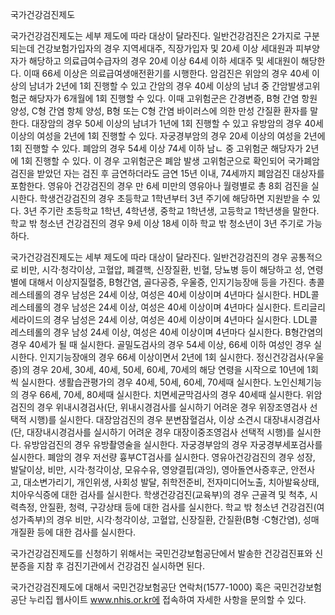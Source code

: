 국가건강검진제도

국가건강검진제도는 세부 제도에 따라 대상이 달라진다. 일반건강검진은 2가지로 구분되는데 건강보험가입자의 경우 지역세대주, 직장가입자 및 20세 이상 세대원과 피부양자가 해당하고 의료급여수급자의 경우 20세 이상 64세 이하 세대주 및 세대원이 해당한다. 이때 66세 이상은 의료급여생애전환기를 시행한다. 암검진은 위암의 경우 40세 이상의 남녀가 2년에 1회 진행할 수 있고 간암의 경우 40세 이상의 남녀 중 간암발생고위험군 해당자가 6개월에 1회 진행할 수 있다. 이때 고위험군은 간경변증, B형 간염 항원 양성, C형 간염 항체 양성, B형 또는 C형 간염 바이러스에 의한 만성 간질환 환자를 말한다. 대장암의 경우 50세 이상의 남녀가 1년에 1회 진행할 수 있고 유방암의 경우 40세 이상의 여성을 2년에 1회 진행할 수 있다. 자궁경부암의 경우 20세 이상의 여성을 2년에 1회 진행할 수 있다. 폐암의 경우 54세 이상 74세 이하 남ㄴ 중 고위험군 해당자가 2년에 1회 진행할 수 있다. 이 경우 고위험군은 폐암 발생 고위험군으로 확인되어 국가폐암검진을 받았던 자는 검진 후 금연하더라도 금연 15년 이내, 74세까지 폐암검진 대상자를 포함한다. 영유아 건강검진의 경우 만 6세 미만의 영유아나 월령별로 총 8회 검진을 실시한다. 학생건강검진의 경우 초등학교 1학년부터 3년 주기에 해당하면 지원받을 수 있다. 3년 주기란 초등학교 1학년, 4학년생, 중학교 1학년생, 고등학교 1학년생을 말한다. 학교 밖 청소년 건강검진의 경우 9세 이상 18세 이하 학교 밖 청소년이 3년 주기로 가능하다.

국가건강검진제도는 세부 제도에 따라 대상이 달라진다. 일반건강검진의 경우 공통적으로 비만, 시각·청각이상, 고혈압, 폐결핵, 신장질환, 빈혈, 당뇨병 등이 해당하고 성, 연령별에 대해서 이상지질혈증, B형간염, 골다공증, 우울증, 인지기능장애 등을 가진다. 
총콜레스테롤의 경우 남성은 24세 이상, 여성은 40세 이상이며 4년마다 실시한다.
HDL콜레스테롤의 경우 남성은 24세 이상, 여성은 40세 이상이며 4년마다 실시한다.
트리글리세라이드의 경우 남성은 24세 이상, 여성은 40세 이상이며 4년마다 실시한다.
LDL콜레스테롤의 경우 남성 24세 이상, 여성은 40세 이상이며 4년마다 실시한다.
B형간염의 경우 40세가 될 때 실시한다.
골밀도검사의 경우 54세 이상, 66세 이하 여성인 경우 실시한다.
인지기능장애의 경우 66세 이상이면서 2년에 1회 실시한다.
정신건강검사(우울증)의 경우 20세, 30세, 40세, 50세, 60세, 70세의 해당 연령을 시작으로 10년에 1회씩 실시한다.
생활습관평가의 경우 40세, 50세, 60세, 70세때 실시한다.
노인신체기능의 경우 66세, 70세, 80세때 실시한다.
치면세균막검사의 경우 40세때 실시한다.
위암검진의 경우 위내시경검사(단, 위내시경검사를 실시하기 어려운 경우 위장조영검사 선택적 시행)를 실시한다.
대장암검진의 경우 분변잠혈검사, 이상 소견시 대장내시경검사(단, 대장내시경검사를 실시하기 어려운 경우 대장이중조영검사 선택적 시행)를 실시한다.
유방암검진의 경우 유방촬영술을 실시한다.
자궁경부암의 경우 자궁경부세포검사를 실시한다.
폐암의 경우 저선량 흉부CT검사를 실시한다.
영유아건강검진의 경우 성장, 발달이상, 비만, 시각·청각이상, 모유수유, 영양결핍(과잉), 영아돌연사증후군, 안전사고, 대소변가리기, 개인위생, 사회성 발달, 취학전준비, 전자미디어노출, 치아발육상태, 치아우식증에 대한 검사를 실시한다.
학생건강검진(교육부)의 경우 근골격 및 척추, 시력측정, 안질환, 청력, 구강상태 등에 대한 검사를 실시한다.
학교 밖 청소년 건강검진(여성가족부)의 경우 비만, 시각·청각이상, 고혈압, 신장질환, 간질환(B형 ·C형간염), 성매개질환 등에 대한 검사를 실시한다.

국가건강검진제도를 신청하기 위해서는 국민건강보험공단에서 발송한 건강검진표와 신분증을 지참 후 검진기관에서 건강검진 실시하면 된다.

국가건강검진제도에 대해서 국민건강보험공단 연락처(1577-1000) 혹은 국민건강보험공단 누리집 웹사이트 www.nhis.or.kr에 접속하여 자세한 사항을 문의할 수 있다.